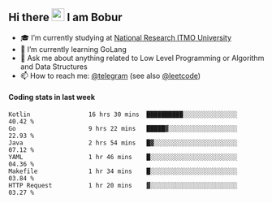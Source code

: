 ## Hi there <img src="https://media.giphy.com/media/hvRJCLFzcasrR4ia7z/giphy.gif" width="25px" height="25px"> I am Bobur

- :mortar_board: I’m currently studying at [National Research ITMO University](https://itmo.ru/)
- :seedling: I’m currently learning GoLang
- :speech_balloon: Ask me about anything related to Low Level Programming or Algorithm and Data Structures
- :mailbox: How to reach me: [@telegram](https://t.me/octoant) (see also [@leetcode](https://leetcode.com/octoant/))    

#### Coding stats in last week

<!--START_SECTION:waka-->

```text
Kotlin                16 hrs 30 mins  ██████████░░░░░░░░░░░░░░░   40.42 %
Go                    9 hrs 22 mins   █████▓░░░░░░░░░░░░░░░░░░░   22.93 %
Java                  2 hrs 54 mins   █▓░░░░░░░░░░░░░░░░░░░░░░░   07.12 %
YAML                  1 hr 46 mins    █░░░░░░░░░░░░░░░░░░░░░░░░   04.36 %
Makefile              1 hr 34 mins    █░░░░░░░░░░░░░░░░░░░░░░░░   03.84 %
HTTP Request          1 hr 20 mins    ▓░░░░░░░░░░░░░░░░░░░░░░░░   03.27 %
```

<!--END_SECTION:waka-->

